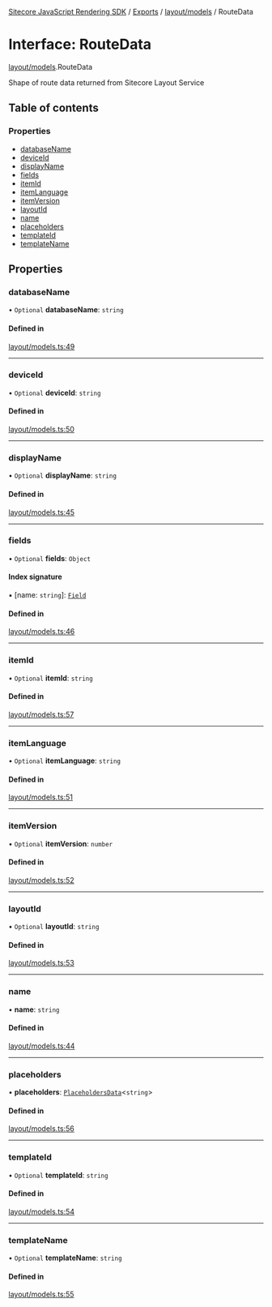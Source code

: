 [Sitecore JavaScript Rendering SDK](../README.md) / [Exports](../modules.md) / [layout/models](../modules/layout_models.md) / RouteData

# Interface: RouteData

[layout/models](../modules/layout_models.md).RouteData

Shape of route data returned from Sitecore Layout Service

## Table of contents

### Properties

- [databaseName](layout_models.RouteData.md#databasename)
- [deviceId](layout_models.RouteData.md#deviceid)
- [displayName](layout_models.RouteData.md#displayname)
- [fields](layout_models.RouteData.md#fields)
- [itemId](layout_models.RouteData.md#itemid)
- [itemLanguage](layout_models.RouteData.md#itemlanguage)
- [itemVersion](layout_models.RouteData.md#itemversion)
- [layoutId](layout_models.RouteData.md#layoutid)
- [name](layout_models.RouteData.md#name)
- [placeholders](layout_models.RouteData.md#placeholders)
- [templateId](layout_models.RouteData.md#templateid)
- [templateName](layout_models.RouteData.md#templatename)

## Properties

### databaseName

• `Optional` **databaseName**: `string`

#### Defined in

[layout/models.ts:49](https://github.com/Sitecore/jss/blob/bd756fd2/packages/sitecore-jss/src/layout/models.ts#L49)

___

### deviceId

• `Optional` **deviceId**: `string`

#### Defined in

[layout/models.ts:50](https://github.com/Sitecore/jss/blob/bd756fd2/packages/sitecore-jss/src/layout/models.ts#L50)

___

### displayName

• `Optional` **displayName**: `string`

#### Defined in

[layout/models.ts:45](https://github.com/Sitecore/jss/blob/bd756fd2/packages/sitecore-jss/src/layout/models.ts#L45)

___

### fields

• `Optional` **fields**: `Object`

#### Index signature

▪ [name: `string`]: [`Field`](layout_models.Field.md)

#### Defined in

[layout/models.ts:46](https://github.com/Sitecore/jss/blob/bd756fd2/packages/sitecore-jss/src/layout/models.ts#L46)

___

### itemId

• `Optional` **itemId**: `string`

#### Defined in

[layout/models.ts:57](https://github.com/Sitecore/jss/blob/bd756fd2/packages/sitecore-jss/src/layout/models.ts#L57)

___

### itemLanguage

• `Optional` **itemLanguage**: `string`

#### Defined in

[layout/models.ts:51](https://github.com/Sitecore/jss/blob/bd756fd2/packages/sitecore-jss/src/layout/models.ts#L51)

___

### itemVersion

• `Optional` **itemVersion**: `number`

#### Defined in

[layout/models.ts:52](https://github.com/Sitecore/jss/blob/bd756fd2/packages/sitecore-jss/src/layout/models.ts#L52)

___

### layoutId

• `Optional` **layoutId**: `string`

#### Defined in

[layout/models.ts:53](https://github.com/Sitecore/jss/blob/bd756fd2/packages/sitecore-jss/src/layout/models.ts#L53)

___

### name

• **name**: `string`

#### Defined in

[layout/models.ts:44](https://github.com/Sitecore/jss/blob/bd756fd2/packages/sitecore-jss/src/layout/models.ts#L44)

___

### placeholders

• **placeholders**: [`PlaceholdersData`](../modules/layout_models.md#placeholdersdata)<`string`\>

#### Defined in

[layout/models.ts:56](https://github.com/Sitecore/jss/blob/bd756fd2/packages/sitecore-jss/src/layout/models.ts#L56)

___

### templateId

• `Optional` **templateId**: `string`

#### Defined in

[layout/models.ts:54](https://github.com/Sitecore/jss/blob/bd756fd2/packages/sitecore-jss/src/layout/models.ts#L54)

___

### templateName

• `Optional` **templateName**: `string`

#### Defined in

[layout/models.ts:55](https://github.com/Sitecore/jss/blob/bd756fd2/packages/sitecore-jss/src/layout/models.ts#L55)
